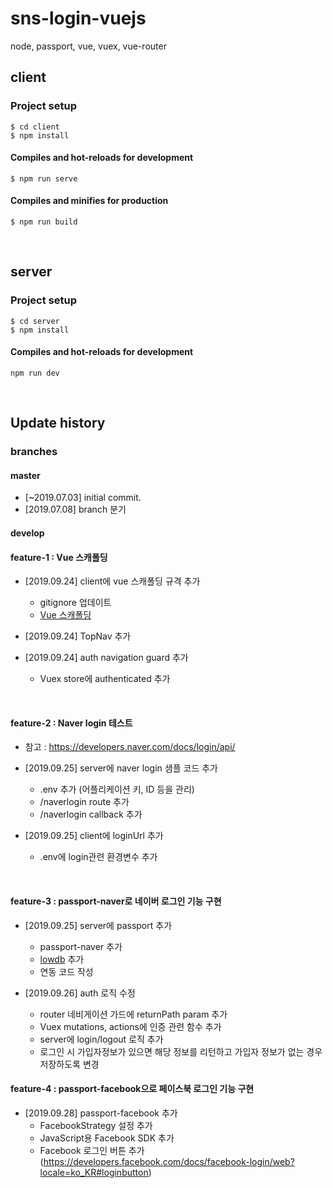 # sns-login-vuejs
node, passport, vue, vuex, vue-router

## client
### Project setup
```
$ cd client
$ npm install
```

#### Compiles and hot-reloads for development
```
$ npm run serve
```

#### Compiles and minifies for production
```
$ npm run build
```

<br>

## server
### Project setup
```
$ cd server
$ npm install
```

#### Compiles and hot-reloads for development
```
npm run dev
```

<br>

## Update history
### branches
#### master  
- [~2019.07.03] initial commit.  
- [2019.07.08] branch 분기 
     

#### develop   


    
#### feature-1  : Vue 스캐폴딩
- [2019.09.24] client에 vue 스캐폴딩 규격 추가
    - gitignore 업데이트
    - [Vue 스캐폴딩](https://github.com/KimHyeshin/vue-code-scaffolding)
    
- [2019.09.24] TopNav 추가
- [2019.09.24] auth navigation guard 추가
    - Vuex store에 authenticated 추가

<br>          
        
#### feature-2  : Naver login 테스트 
- 참고 : https://developers.naver.com/docs/login/api/

- [2019.09.25] server에 naver login 샘플 코드 추가
    - .env 추가 (어플리케이션 키, ID 등을 관리)
    - /naverlogin route 추가
    - /naverlogin callback 추가
    
- [2019.09.25] client에 loginUrl 추가
    - .env에 login관련 환경변수 추가

<br>  
   
#### feature-3  : passport-naver로 네이버 로그인 기능 구현       
- [2019.09.25] server에 passport 추가
    - passport-naver 추가 
    - [lowdb](https://github.com/typicode/lowdb) 추가
    - 연동 코드 작성
    
- [2019.09.26] auth 로직 수정
    - router 네비게이션 가드에 returnPath param 추가
    - Vuex mutations, actions에 인증 관련 함수 추가 
    - server에 login/logout 로직 추가
    - 로그인 시 가입자정보가 있으면 해당 정보를 리턴하고 가입자 정보가 없는 경우 저장하도록 변경
        
#### feature-4 : passport-facebook으로 페이스북 로그인 기능 구현
- [2019.09.28] passport-facebook 추가
    - FacebookStrategy 설정 추가
    - JavaScript용 Facebook SDK 추가
    - Facebook 로그인 버튼 추가 (https://developers.facebook.com/docs/facebook-login/web?locale=ko_KR#loginbutton)    
        

